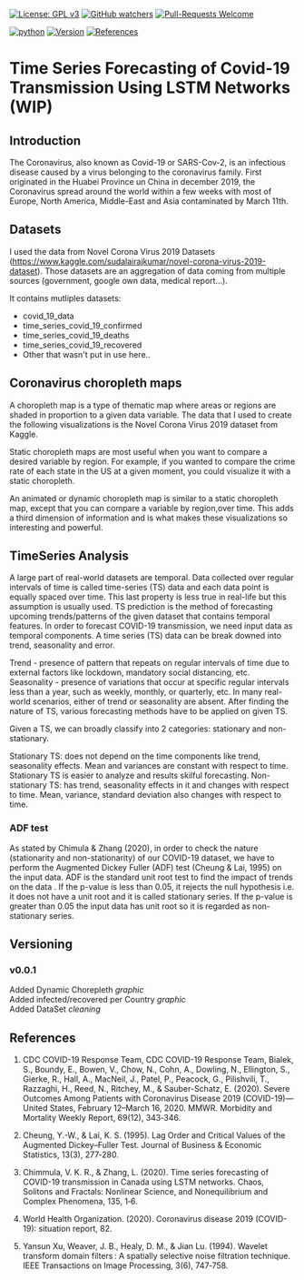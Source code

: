[![License: GPL v3](https://img.shields.io/badge/License-GPLv3-blue.svg)](https://www.gnu.org/licenses/gpl-3.0)
[![GitHub watchers](https://img.shields.io/badge/Watchers-1-blue)](https://github.com/Anghille/covid_19_analysis/watchers)
[![Pull-Requests Welcome](https://img.shields.io/badge/Pull%20Request-Welcome-blue)](https://github.com/Anghille/covid_19_analysis/pulls)

[![python](https://img.shields.io/badge/Made%20with-Python-blue)](https://www.python.org/)
[![Version](https://img.shields.io/badge/Version-v0.0.1-blue)](https://github.com/Anghille/covid_19_analysis#versioning)
[![References](https://img.shields.io/badge/bib-blue)](https://github.com/Anghille/covid_19_analysis#references)

# Time Series Forecasting of Covid-19 Transmission Using LSTM Networks (WIP)

## Introduction

The Coronavirus, also known as Covid-19 or SARS-Cov-2, is an infectious disease caused by a virus belonging to the coronavirus family. First originated in the Huabei Province un China in december 2019, the Coronavirus spread around the world within a few weeks with most of Europe, North America, Middle-East and Asia contaminated by March 11th.

## Datasets  


I used the data from Novel Corona Virus 2019 Datasets (https://www.kaggle.com/sudalairajkumar/novel-corona-virus-2019-dataset). Those datasets are an aggregation of data coming from multiple sources (government, google own data, medical report...).

It contains mutliples datasets:
* covid_19_data
* time_series_covid_19_confirmed
* time_series_covid_19_deaths
* time_series_covid_19_recovered
* Other that wasn't put in use here..

## Coronavirus choropleth maps  


A choropleth map is a type of thematic map where areas or regions are shaded in proportion to a given data variable. The data that I used to create the following visualizations is the Novel Corona Virus 2019 dataset from Kaggle.  


Static choropleth maps are most useful when you want to compare a desired variable by region. For example, if you wanted to compare the crime rate of each state in the US at a given moment, you could visualize it with a static choropleth.  

An animated or dynamic choropleth map is similar to a static choropleth map, except that you can compare a variable by region,over time. This adds a third dimension of information and is what makes these visualizations so interesting and powerful.  

## TimeSeries Analysis

A large part of real-world datasets are temporal. Data collected over regular intervals of time is called time-series (TS) data and each data point is equally spaced over time. This last property is less true in real-life but this assumption is usually used. TS prediction is the method of forecasting upcoming trends/patterns of the given dataset that contains temporal features. In order to forecast COVID-19 transmission, we need input data as temporal components. A time series (TS) data can be break downed into trend, seasonality and error.

Trend - presence of pattern that repeats on regular intervals of time due to external factors like lockdown, mandatory social distancing, etc.
Seasonality - presence of variations that occur at specific regular intervals less than a year, such as weekly, monthly, or quarterly, etc.
In many real-world scenarios, either of trend or seasonality are absent. After finding the nature of TS, various forecasting methods have to be applied on given TS.


Given a TS, we can broadly classify into 2 categories: stationary and non-stationary.

Stationary TS: does not depend on the time components like trend, seasonality effects. Mean and variances are constant with respect to time. Stationary TS is easier to analyze and results skilful forecasting.
Non-stationary TS: has trend, seasonality effects in it and changes with respect to time. Mean, variance, standard deviation also changes with respect to time.

### ADF test

As stated by Chimula & Zhang (2020), in order to check the nature (stationarity and non-stationarity) of our COVID-19 dataset, we have to perform the Augmented Dickey Fuller (ADF) test (Cheung & Lai, 1995) on the input data. ADF is the standard unit root test to find the impact of trends on the data . If the p-value is less than 0.05, it rejects the null hypothesis i.e. it does not have a unit root and it is called stationary series. If the p-value is greater than 0.05 the input data has unit root so it is regarded as non-stationary series.

## Versioning
### v0.0.1

Added Dynamic Chorepleth *graphic*  
Added infected/recovered per Country *graphic*  
Added DataSet *cleaning*  



## References

1. CDC COVID-19 Response Team, CDC COVID-19 Response Team, Bialek, S., Boundy, E., Bowen, V., Chow, N., Cohn, A., Dowling, N., Ellington, S., Gierke, R., Hall, A., MacNeil, J., Patel, P., Peacock, G., Pilishvili, T., Razzaghi, H., Reed, N., Ritchey, M., & Sauber-Schatz, E. (2020). Severe Outcomes Among Patients with Coronavirus Disease 2019 (COVID-19)—United States, February 12–March 16, 2020. MMWR. Morbidity and Mortality Weekly Report, 69(12), 343‑346.

2. Cheung, Y.-W., & Lai, K. S. (1995). Lag Order and Critical Values of the Augmented Dickey–Fuller Test. Journal of Business & Economic Statistics, 13(3), 277‑280.

3. Chimmula, V. K. R., & Zhang, L. (2020). Time series forecasting of COVID-19 transmission in Canada using LSTM networks. Chaos, Solitons and Fractals: Nonlinear Science, and Nonequilibrium and Complex Phenomena, 135, 1‑6.

4. World Health Organization. (2020). Coronavirus disease 2019 (COVID-19): situation report, 82.

5. Yansun Xu, Weaver, J. B., Healy, D. M., & Jian Lu. (1994). Wavelet transform domain filters : A spatially selective noise filtration technique. IEEE Transactions on Image Processing, 3(6), 747‑758.
